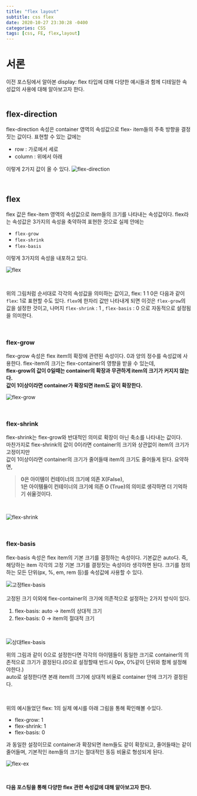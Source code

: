 ```yaml
---
title: "flex layout"
subtitle: css flex
date: 2020-10-27 23:30:28 -0400
categories: CSS 
tags: [css, FE, flex,layout]
---
```


# 서론

이전 포스팅에서 알아본 display: flex 타입에 대해 다양한 예시들과 함께 디테일한 속성값의 사용에 대해 알아보고자 한다.
<br><br>

## flex-direction

flex-direction 속성은 container 영역의 속성값으로 flex- item들의 주축 방향을 결정짓는 값이다. 표현할 수 있는 값에는
- row : 가로에서 세로
- column : 위에서 아래

이렇게 2가지 값이 올 수 있다.
![flex-direction](https://junstar17.github.io/img/flex-direction.png)

<br>

## flex
flex 값은 flex-item 영역의 속성값으로 item들의 크기를 나타내는 속성값이다.
flex라는 속성값은 3가지의 속성을 축약하여 표현한 것으로 실제 안에는 
- `flex-grow`
- `flex-shrink`
- `flex-basis`

이렇게 3가지의 속성을 내포하고 있다.

![flex](https://junstar17.github.io/img/flex-child.png)

<br>

위의 그림처럼 순서대로 각각의 속성값을 의미하는 값이고, flex: 1 1 0은 다음과 같이 `flex`: 1로 표현할 수도 있다. `flex`에 한자리 값만 나타내게 되면 이것은 `flex-grow`의 값을 설정한 것이고, 나머지 `flex-shrink` : 1 , `flex-basis` : 0 으로 자동적으로 설정됨을 의미한다.

<br>

### flex-grow
flex-grow 속성은 flex item의 확장에 관련된 속성이다. 0과 양의 정수를 속성값에 사용한다. flex-item의 크기는 flex-container의 영향을 받을 수 있는데, <br>
**flex-grow의 값이 0일때는 container의 확장과 무관하게 item의 크기가 커지지 않는다.** <br>
**값이 1이상이라면 container가 확장되면 item도 같이 확장한다.**
<br>

![flex-grow](https://junstar17.github.io/img/flex-grow.png)

<br>

### flex-shrink
flex-shrink는 flex-grow와 반대적인 의미로 확장이 아닌 축소를 나타내는 값이다.
<br>
마찬가지로 flex-shrink의 값이 0이라면 container의 크기와 상관없이 item의 크기가 고정이지만 <br>
값이 1이상이라면 container의 크기가 줄어들때 item의 크기도 줄어들게 된다.
요약하면,

> **0은 아이템이 컨테이너의 크기에 의존 X(False), <br>
1은 아이템들이 컨테이너의 크기에 의존 O (True)의 의미로 생각하면 더 기억하기 쉬울것이다.**

<br>

![flex-shrink](https://junstar17.github.io/img/flex-shrink.png)

<br>

### flex-basis

flex-basis 속성은 flex item의 기본 크기를 결정하는 속성이다. 기본값은 auto다.
즉, 해당하는 item 각각의 고정 기본 크기를 결정짓는 속성이라 생각하면 된다. 크기를 정의하는 모든 단위(px, %, em, rem 등)를 속성값에 사용할 수 있다.
<br>

![고정flex-basis](https://junstar17.github.io/img/고정flex-basis.png)
<br><br>
고정된 크기 이외에 flex-container의 크기에 의존적으로 설정하는 2가지 방식이 있다.

1. flex-basis: auto -> item의 상대적 크기
1. flex-basis: 0 -> item의 절대적 크기

<br>

![상대flex-basis](https://junstar17.github.io/img/상대flex-basis.png)

위의 그림과 같이 0으로 설정한다면 각각의 아이템들이 동일한 크기로 container의 의존적으로 크기가 결정된다.(0으로 설정할때 반드시 0px, 0%같이 단위와 함께 설정해야한다.)
<br> auto로 설정한다면 본래 item의 크기에 상대적 비율로 container 안에 크기가 결정된다.

<br>

위의 예시들었던 flex: 1의 실제 예시를 아래 그림을 통해 확인해볼 수있다. <br>
- flex-grow: 1
- flex-shrink: 1
- flex-basis: 0 

과 동일한 설정이므로 container과 확장되면 item들도 같이 확장되고, 줄어들때는 같이 줄어들며, 기본적인 item들의 크기는 절대적인 동등 비율로 형성되게 된다.


![flex-ex](https://junstar17.github.io/img/flex-ex.png)
<br>

<br>

**다음 포스팅을 통해 다양한 flex 관련 속성값에 대해 알아보고자 한다.**



